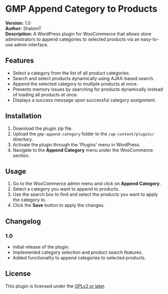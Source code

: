# GMP Append Category to Products

**Version:** 1.0  
**Author:** ShalomT  
**Description:** A WordPress plugin for WooCommerce that allows store administrators to append categories to selected products via an easy-to-use admin interface.

## Features
- Select a category from the list of all product categories.
- Search and select products dynamically using AJAX-based search.
- Append the selected category to multiple products at once.
- Prevents memory issues by searching for products dynamically instead of loading all products at once.
- Displays a success message upon successful category assignment.

## Installation

1. Download the plugin zip file.
2. Upload the `gmp-append-category` folder to the `/wp-content/plugins/` directory.
3. Activate the plugin through the 'Plugins' menu in WordPress.
4. Navigate to the **Append Category** menu under the WooCommerce section.

## Usage

1. Go to the WooCommerce admin menu and click on **Append Category**.
2. Select a category you want to append to products.
3. Use the search box to find and select the products you want to apply the category to.
4. Click the **Save** button to apply the changes.

## Changelog

### 1.0

- Initial release of the plugin.
- Implemented category selection and product search features.
- Added functionality to append categories to selected products.

## License

This plugin is licensed under the [GPLv2 or later](https://www.gnu.org/licenses/gpl-2.0.html).